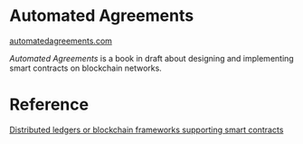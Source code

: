 # Automated Agreements
[automatedagreements.com](http://www.automatedagreements.com)

*Automated Agreements* is a book in draft about designing and implementing smart contracts on blockchain networks.

# Reference
[Distributed ledgers or blockchain frameworks supporting smart contracts](https://github.com/carlditzler/automatedagreements/blob/master/blockchain%20frameworks.md)
